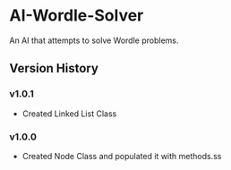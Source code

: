# AI-Wordle-Solver
An AI that attempts to solve Wordle problems.

## Version History

### v1.0.1

- Created Linked List Class

### v1.0.0

- Created Node Class and populated it with methods.ss